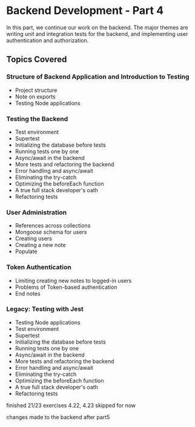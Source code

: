 
# Backend Development - Part 4

In this part, we continue our work on the backend. The major themes are writing unit and integration tests for the backend, and implementing user authentication and authorization.

## Topics Covered

### Structure of Backend Application and Introduction to Testing
- Project structure
- Note on exports
- Testing Node applications

### Testing the Backend
- Test environment
- Supertest
- Initializing the database before tests
- Running tests one by one
- Async/await in the backend
- More tests and refactoring the backend
- Error handling and async/await
- Eliminating the try-catch
- Optimizing the beforeEach function
- A true full stack developer's oath
- Refactoring tests

### User Administration
- References across collections
- Mongoose schema for users
- Creating users
- Creating a new note
- Populate

### Token Authentication
- Limiting creating new notes to logged-in users
- Problems of Token-based authentication
- End notes

### Legacy: Testing with Jest
- Testing Node applications
- Test environment
- Supertest
- Initializing the database before tests
- Running tests one by one
- Async/await in the backend
- More tests and refactoring the backend
- Error handling and async/await
- Eliminating the try-catch
- Optimizing the beforeEach function
- A true full stack developer's oath
- Refactoring tests



finished 21/23 exercises
4.22, 4.23 skipped for now

changes made to the backend after part5
